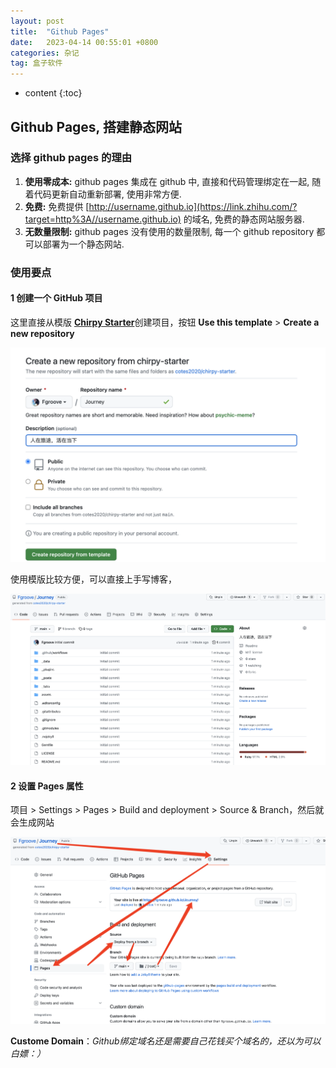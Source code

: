 ```yaml
---
layout: post
title:  "Github Pages"
date:   2023-04-14 00:55:01 +0800
categories: 杂记
tag: 盒子软件
---
```

* content
{:toc}


## Github Pages, 搭建静态网站

### 选择 github pages 的理由

1. **使用零成本:** github pages 集成在 github 中, 直接和代码管理绑定在一起, 随着代码更新自动重新部署, 使用非常方便.
2. **免费:** 免费提供 [http://username.github.io](https://link.zhihu.com/?target=http%3A//username.github.io) 的域名, 免费的静态网站服务器.
3. **无数量限制:** github pages 没有使用的数量限制, 每一个 github repository 都可以部署为一个静态网站.

### 使用要点

#### 1 创建一个 GitHub 项目

这里直接从模版 [**Chirpy Starter**](https://github.com/cotes2020/chirpy-starter)创建项目，按钮 **Use this template** > **Create a new repository**

![image-20230414030355193](https://raw.githubusercontent.com/Fgroove/fgroove.github.io/master/styles/images/GitHub%20Pages/create-a-repository.png)

使用模版比较方便，可以直接上手写博客，

![image-20230414031455246](https://raw.githubusercontent.com/Fgroove/fgroove.github.io/master/styles/images/GitHub%20Pages/pages-template.png)

#### 2 设置 Pages 属性

项目 > Settings > Pages > Build and deployment > Source & Branch，然后就会生成网站

![image-20230414031858923](https://raw.githubusercontent.com/Fgroove/fgroove.github.io/master/styles/images/GitHub%20Pages/pages-settings.png)

**Custome Domain**：*Github绑定域名还是需要自己花钱买个域名的，还以为可以白嫖：）*
